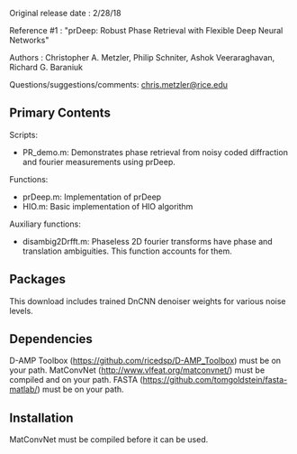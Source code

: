 Original release date : 2/28/18

Reference #1          : "prDeep: Robust Phase Retrieval with Flexible Deep Neural Networks"

Authors               : Christopher A. Metzler, Philip Schniter, Ashok Veeraraghavan, Richard G. Baraniuk


Questions/suggestions/comments: chris.metzler@rice.edu

Primary Contents
---------------------------------------------------------------------------
Scripts:
  * PR_demo.m: Demonstrates phase retrieval from noisy coded diffraction and fourier measurements using prDeep.

Functions:
  * prDeep.m: Implementation of prDeep
  * HIO.m: Basic implementation of HIO algorithm
    
Auxiliary functions:
  * disambig2Drfft.m: Phaseless 2D fourier transforms have phase and translation ambiguities. This function accounts for them.


Packages
---------------------------------------------------------------------------
This download includes trained DnCNN denoiser weights for various noise levels.

Dependencies
---------------------------------------------------------------------------
D-AMP Toolbox (https://github.com/ricedsp/D-AMP_Toolbox) must be on your path.
MatConvNet (http://www.vlfeat.org/matconvnet/) must be compiled and on your path.
FASTA (https://github.com/tomgoldstein/fasta-matlab/) must be on your path.

Installation
---------------------------------------------------------------------------
MatConvNet must be compiled before it can be used.
